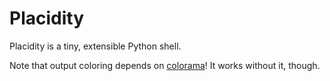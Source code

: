 # Placidity

Placidity is a tiny, extensible Python shell.

Note that output coloring depends on [colorama](http://pypi.python.org/pypi/colorama)! It works without it, though.

